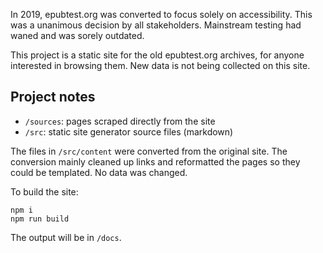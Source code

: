 In 2019, epubtest.org was converted to focus solely on accessibility. This was a unanimous decision by all stakeholders. Mainstream testing had waned and was sorely outdated.

This project is a static site for the old epubtest.org archives, for anyone interested in browsing them. New data is not being collected on this site.

## Project notes

* `/sources`: pages scraped directly from the site
* `/src`: static site generator source files (markdown)

The files in `/src/content` were converted from the original site. The conversion mainly cleaned up links and reformatted the pages so they could be templated. No data was changed.

To build the site:

```
npm i
npm run build
```

The output will be in `/docs`.
